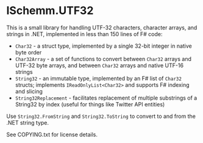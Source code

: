 ISchemm.UTF32
=============

This is a small library for handling UTF-32 characters, character arrays, and
strings in .NET, implemented in less than 150 lines of F# code:

* `Char32` - a struct type, implemented by a single 32-bit integer in native byte order
* `Char32Array` - a set of functions to convert between `Char32` arrays and UTF-32 byte arrays, and between `Char32` arrays and native UTF-16 strings
* `String32` - an immutable type, implemented by an F# list of `Char32` structs; implements `IReadOnlyList<Char32>` and supports F# indexing and slicing
* `String32Replacement` - facilitates replacement of multiple substrings of a String32 by index (useful for things like Twitter API entities)

Use `String32.FromString` and `String32.ToString` to convert to and from the .NET string type.

See COPYING.txt for license details.
